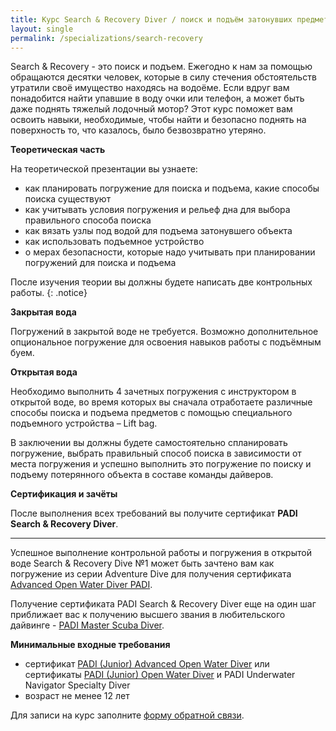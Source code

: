 ```yaml
---
title: Курс Search & Recovery Diver / поиск и подъём затонувших предметов
layout: single
permalink: /specializations/search-recovery
---
```


Search & Recovery - это поиск и подъем. Ежегодно к нам за помощью обращаются десятки человек, которые в силу стечения обстоятельств утратили своё имущество находясь на водоёме. Если вдруг вам понадобится найти упавшие в воду очки или телефон, а может быть даже поднять тяжелый лодочный мотор? Этот курс поможет вам освоить навыки, необходимые, чтобы найти и безопасно поднять на поверхность то, что казалось, было безвозвратно утеряно. 

**Теоретическая часть**

На теоретической презентации вы узнаете:
* как планировать погружение для поиска и подъема, какие способы поиска существуют
* как учитывать условия погружения и рельеф дна для выбора правильного способа поиска
* как вязать узлы под водой для подъема затонувшего объекта
* как использовать подъемное устройство
* о мерах безопасности, которые надо учитывать при планировании погружений для поиска и подъема

После изучения теории вы должны будете написать две контрольных работы.
{: .notice}

**Закрытая вода**

Погружений в закрытой воде не требуется. Возможно дополнительное опциональное погружение для освоения навыков работы с подъёмным буем.

**Открытая вода**

Необходимо выполнить 4 зачетных погружения с инструктором в открытой воде, во время которых вы сначала отработаете различные способы поиска и подъема предметов с помощью специального подъемного устройства – Lift bag.

В заключении вы должны будете самостоятельно спланировать погружение, выбрать правильный способ поиска в зависимости от места погружения и успешно выполнить это погружение по поиску и подъему потерянного объекта в составе команды дайверов.

**Сертификация и зачёты**

После выполнения всех требований вы получите сертификат **PADI Search & Recovery Diver**.
<hr/>

Успешное выполнение контрольной работы и погружения в открытой воде Search & Recovery Dive №1 может быть зачтено вам как погружение из серии Adventure Dive для получения сертификата [Advanced Open Water Diver PADI](/aowd).

Получение сертификата PADI Search & Recovery Diver еще на один шаг приближает вас к получению высшего звания в любительского дайвинге - [PADI Master Scuba Diver](/master-scuba).

**Минимальные входные требования**
* сертификат [PADI (Junior) Advanced Open Water Diver](/aowd) или сертификаты [PADI (Junior) Open Water Diver](/owd) и PADI Underwater Navigator Specialty Diver
* возраст не менее 12 лет

Для записи на курс заполните [форму обратной связи](/feedback).